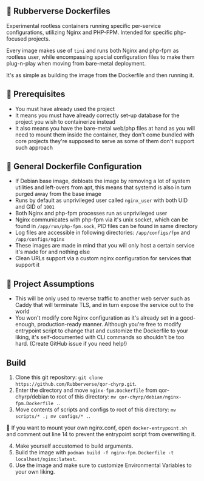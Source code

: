 ## 🦆 Rubberverse Dockerfiles

Experimental rootless containers running specific per-service configurations, utilizing Nginx and PHP-FPM. Intended for specific php-focused projects.

Every image makes use of `tini` and runs both Nginx and php-fpm as rootless user, while encompassing special configuration files to make them plug-n-play when moving from bare-metal deployment.

It's as simple as building the image from the Dockerfile and then running it.

## 🛑 Prerequisites

- You must have already used the project
- It means you must have already correctly set-up database for the project you wish to containerize instead
- It also means you have the bare-metal web/php files at hand as you will need to mount them inside the container, they don't come bundled with core projects they're supposed to serve as some of them don't support such approach

## 🐳 General Dockerfile Configuration

- If Debian base image, debloats the image by removing a lot of system utilities and left-overs from apt, this means that systemd is also in turn purged away from the base image
- Runs by default as unprivileged user called `nginx_user` with both UID and GID of `1001`
- Both Nginx and php-fpm processes run as unprivileged user
- Nginx communicates with php-fpm via it's unix socket, which can be found in `/app/run/php-fpm.sock`, PID files can be found in same directory
- Log files are accessible in following directories: `/app/configs/fpm` and `/app/configs/nginx`
- These images are made in mind that you will only host a certain service it's made for and nothing else
- Clean URLs support via a custom nginx configuration for services that support it

## 💁 Project Assumptions

- This will be only used to reverse traffic to another web server such as Caddy that will terminate TLS, and in turn expose the service out to the world
- You won't modify core Nginx configuration as it's already set in a good-enough, production-ready manner. Although you're free to modify entrypoint script to change that and customize the Dockerfile to your liking, it's self-documented with CLI commands so shouldn't be too hard. (Create GitHub issue if you need help!)

## Build

1. Clone this git repository: `git clone https://github.com/Rubberverse/qor-chyrp.git`.
2. Enter the directory and move `nginx-fpm.Dockerfile` from qor-chyrp/debian to root of this directory: `mv qor-chyrp/debian/nginx-fpm.Dockerfile .`.
3. Move contents of scripts and configs to root of this directory: `mv scripts/* .; mv configs/* .`.

💁 If you want to mount your own nginx.conf, open `docker-entrypoint.sh` and comment out line 14 to prevent the entrypoint script from overwriting it.

4. Make yourself accustomed to build arguments.
5. Build the image with `podman build -f nginx-fpm.Dockerfile -t localhost/nginx:latest`.
6. Use the image and make sure to customize Environmental Variables to your own liking.

